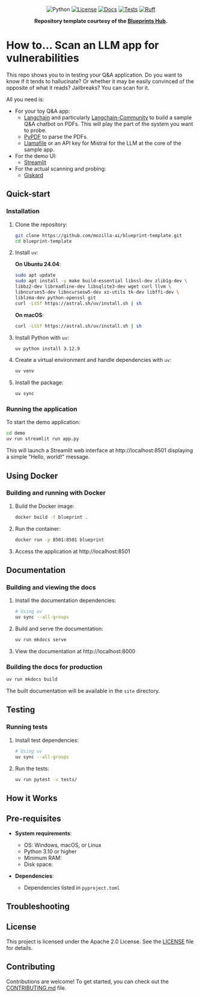 
<div align="center">

![Python](https://img.shields.io/badge/Python-3.10%2B-blue)
[![License](https://img.shields.io/badge/license-Apache%202.0-blue.svg)](LICENSE)
[![Docs](https://github.com/ividal/robustness-scans/actions/workflows/docs.yaml/badge.svg)](https://github.com/ividal/robustness-scans/actions/workflows/docs.yaml/)
[![Tests](https://github.com/ividal/robustness-scans/actions/workflows/tests.yaml/badge.svg)](https://github.com/ividal/robustness-scans/actions/workflows/tests.yaml/)
[![Ruff](https://github.com/ividal/robustness-scans/actions/workflows/lint.yaml/badge.svg?label=Ruff)](https://github.com/ividal/robustness-scans/actions/workflows/lint.yaml/)

**Repository template courtesy of the [Blueprints Hub](https://developer-hub.mozilla.ai/).**

</div>


# How to... Scan an LLM app for vulnerabilities

This repo shows you to in testing your Q&A application. Do you want to know if it tends to hallucinate? Or whether it may be easily convinced of the opposite of what it reads? Jailbreaks? You can scan for it.

All you need is:
* For your toy Q&A app:
   * [Langchain](https://github.com/langchain-ai/langchain) and particularly [Langchain-Community](https://python.langchain.com/api_reference/community/index.html) to build a sample Q&A chatbot on PDFs. This will play the part of the system you want to probe.
   * [PyPDF](https://github.com/py-pdf/pypdf/) to parse the PDFs.
   * [Llamafile](https://github.com/Mozilla-Ocho/llamafile) or an API key for Mistral for the LLM at the core of the sample app.
* For the demo UI:
   * [Streamlit](https://streamlit.io/)
* For the actual scanning and probing:
   * [Giskard](https://github.com/Giskard-AI/giskard)


## Quick-start

### Installation

1. Clone the repository:
   ```bash
   git clone https://github.com/mozilla-ai/blueprint-template.git
   cd blueprint-template
   ```

2. Install `uv`:

   **On Ubuntu 24.04**:
   ```bash
   sudo apt update
   sudo apt install -y make build-essential libssl-dev zlib1g-dev \
   libbz2-dev libreadline-dev libsqlite3-dev wget curl llvm \
   libncurses5-dev libncursesw5-dev xz-utils tk-dev libffi-dev \
   liblzma-dev python-openssl git
   curl -LsSf https://astral.sh/uv/install.sh | sh
   ```

   **On macOS**:
   ```bash
   curl -LsSf https://astral.sh/uv/install.sh | sh
   ```

3. Install Python with `uv`:
   ```bash
   uv python install 3.12.9
   ```

4. Create a virtual environment and handle dependencies with `uv`:
   ```bash
   uv venv
   ```

5. Install the package:
   ```bash
   uv sync
   ```

### Running the application

To start the demo application:
```bash
cd demo
uv run streamlit run app.py
```

This will launch a Streamlit web interface at http://localhost:8501 displaying a simple "Hello, world!" message.

## Using Docker

### Building and running with Docker

1. Build the Docker image:
   ```bash
   docker build -t blueprint .
   ```

2. Run the container:
   ```bash
   docker run -p 8501:8501 blueprint
   ```

3. Access the application at http://localhost:8501

## Documentation

### Building and viewing the docs

1. Install the documentation dependencies:
   ```bash
   # Using uv
   uv sync --all-groups
   ```

2. Build and serve the documentation:
   ```bash
   uv run mkdocs serve
   ```

3. View the documentation at http://localhost:8000

### Building the docs for production

```bash
uv run mkdocs build
```

The built documentation will be available in the `site` directory.

## Testing

### Running tests

1. Install test dependencies:
   ```bash
   # Using uv
   uv sync --all-groups
   ```

2. Run the tests:
   ```bash
   uv run pytest -v tests/
   ```


## How it Works


## Pre-requisites

- **System requirements**:
  - OS: Windows, macOS, or Linux
  - Python 3.10 or higher
  - Minimum RAM:
  - Disk space:

- **Dependencies**:
  - Dependencies listed in `pyproject.toml`


## Troubleshooting


## License

This project is licensed under the Apache 2.0 License. See the [LICENSE](LICENSE) file for details.

## Contributing

Contributions are welcome! To get started, you can check out the [CONTRIBUTING.md](CONTRIBUTING.md) file.

